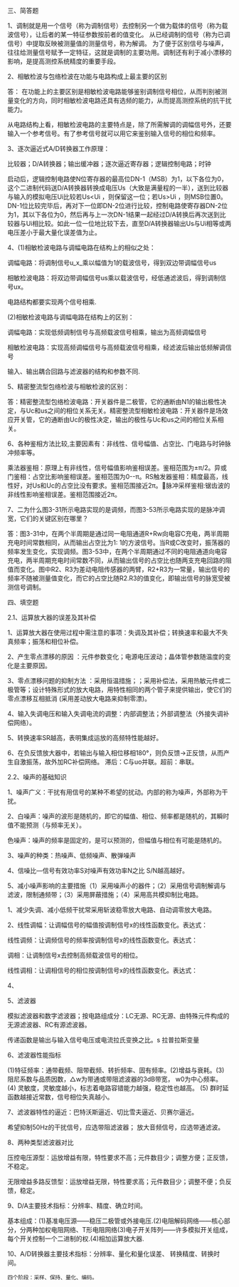 

三、简答题

1、调制就是用一个信号（称为调制信号）去控制另一个做为载体的信号（称为载波信号），让后者的某一特征参数按前者的值变化。    从已经调制的信号（称为已调信号）中提取反映被测量值的测量信号，称为解调。       为了便于区别信号与噪声，往往给测量信号赋予一定特征，这就是调制的主要功用。调制还有利于减小漂移的影响，是提高测控系统精度的重要手段。

2、相敏检波与包络检波在功能与电路构成上最主要的区别

答：  在功能上的主要区别是相敏检波电路能够鉴别调制信号相位，从而判别被测量变化的方向，同时相敏检波电路还具有选频的能力，从而提高测控系统的抗干扰能力。

从电路结构上看，相敏检波电路的主要特点是，除了所需解调的调幅信号外，还要输入一个参考信号。有了参考信号就可以用它来鉴别输入信号的相位和频率。

3、逐次逼近式A/D转换器工作原理：

比较器；D/A转换器；输出缓冲器；逐次逼近寄存器；逻辑控制电路；时钟

启动后，逻辑控制电路使N位寄存器的最高位DN-1（MSB）为1，以下各位为0，这个二进制代码送D/A转换器转换成电压Us（大致是满量程的一半），送到比较器与输入的模拟电压Ui比较若Us<Ui ，则保留这一位；若Us>Ui ，则MSB位置0。DN-1位比较完毕后，再对下一位即DN-2位进行比较，控制电路使寄存器DN-2位为1，其以下各位为0，然后再与上一次DN-1结果一起经过D/A转换后再次送到比较器与Ui相比较。如此一位一位地比较下去，直至D/A转换器输出Us与Ui相等或两电压差小于最大量化误差值为止。

4、(1)相敏检波电路与调幅电路在结构上的相似之处：

调幅电路：将调制信号u_x_乘以幅值为1的载波信号，得到双边带调幅信号us

相敏检波电路：将双边带调幅信号us乘以载波信号，经低通滤波后，得到调制信号ux。

电路结构都要实现两个信号相乘.

(2)相敏检波电路与调幅电路在结构上的区别：

调幅电路：实现低频调制信号与高频载波信号相乘，输出为高频调幅信号

相敏检波电路：实现高频调幅信号与高频载波信号相乘，经滤波后输出低频解调信号

输入、输出耦合回路与滤波器的结构和参数不同.

5、精密整流型包络检波与相敏检波的区别：

答：精密整流型包络检波电路：开关器件是二极管，它的通断由N1的输出极性决定，与Uc和us之间的相位关系无关。精密整流型相敏检波电路：开关器件是场效应开关管，它的通断由Uc的极性决定，输出的极性与Uc和us之间的相位关系相关。

6、各种鉴相方法比较,主要因素有：非线性、信号幅值、占空比、门电路与时钟脉冲频率等。

乘法器鉴相：原理上有非线性，信号幅值影响鉴相误差。鉴相范围为±π/2。异或门鉴相：占空比影响鉴相误差。鉴相范围为0--π。RS触发器鉴相：精度最高，线性好，对Us和Uc的占空比没有要求。鉴相范围接近2π。脉冲采样鉴相:锯齿波的非线性影响鉴相误差。鉴相范围接近2π。

7、二为什么图3-31所示电路实现的是调频，而图3-53所示电路实现的是脉冲调宽，它们的关键区别在哪里？

答：图3-31中，在两个半周期是通过同一电阻通道R+Rw向电容C充电，两半周期充电时间常数相同，从而输出占空比为1: 1的方波信号。当R或C改变时，振荡器的频率发生变化，实现调频。图3-53中，在两个半周期通过不同的电阻通道向电容充电，两半周期充电时间常数不同，从而输出信号的占空比也随两支充电回路的阻值而变化。图中R2、R3为差动电阻传感器的两臂，R2+R3为一常量，输出信号的频率不随被测量值变化，而它的占空比随R2.R3的值变化，即输出信号的脉宽受被测信号调制。

四、填空题

2.1、运算放大器的误差及其补偿

1、运算放大器在使用过程中需注意的事项：失调及其补偿；转换速率和最大不失真频率；振荡和相位补偿。

2、产生零点漂移的原因 ：元件参数变化；电源电压波动；晶体管参数随温度的变化是主要原因。

3、零点漂移问题的抑制方法 ：采用恒温措施；；采用补偿法，采用热敏元件或二极管等；设计特殊形式的放大电路，用特性相同的两个管子来提供输出，使它们的零点漂移互相抵消 (采用差动放大电路来抑制零漂)。 

4、输入失调电压和输入失调电流的调整：内部调整法；外部调整法（外接失调补偿网络）。

5、转换速率SR越高，表明集成运放的高频特性能越好。

6、在负反馈放大器中，若输出与输入相位移相180°，则负反馈→正反馈，从而产生自激振荡，故外加RC补偿网络。   滞后：C与uo并联。超前：串联。

2.2、噪声的基础知识

1、噪声广义：干扰有用信号的某种不希望的扰动。内部的称为噪声，外部称为干扰。

2、白噪声：噪声的波形是随机的，即它的幅值、相位、频率都是随机的，其瞬时值不能预测（与频率无关）。

色噪声：噪声的频率是固定的，是可以预测的，但幅值与相位有可能是随机的。

3、噪声的种类：热噪声、低频噪声、散弹噪声

4、信噪比—信号有效功率S对噪声有效功率N之比  S/N越高越好。

5、减小噪声影响的主要措施（1）采用噪声小的器件；（2）采用信号调制解调与滤波，限制通频带；（3）采用屏蔽措施；（4）采用高共模抑制比电路。



1、减少失调、减小低频干扰常采用斩波稳零放大电路、自动调零放大电路。

2、线性调幅：让调幅信号的幅值按调制信号x的线性函数变化。表达式：

线性调频：让调频信号的频率按调制信号x的线性函数变化。表达式：



调相：让调制信号x去控制高频载波信号的相位。

线性调相：让调相信号的相位按调制信号x的线性函数变化。表达式：



4、











5、滤波器

模拟滤波器和数字滤波器；按电路组成分：LC无源、RC无源、由特殊元件构成的无源滤波器、RC有源滤波器。

传递函数是输出与输入信号电压或电流拉氏变换之比。s 拉普拉斯变量

6、滤波器性能指标

(1)特征频率：通带截频、阻带截频、转折频率、固有频率。(2)增益与衰耗。(3) 阻尼系数与品质因数，△w为带通或带阻滤波器的3dB带宽， w0为中心频率。 (4) 灵敏度，灵敏度越小，标志着电路容错能力越强，稳定性也越高。 (5) 群时延函数越接近常数，信号相位失真越小。 

7、滤波器特性的逼近：巴特沃斯逼近、切比雪夫逼近、贝赛尔逼近。

希望抑制50Hz的干扰信号，应选带阻滤波器； 放大音频信号，应选带通滤波。

8、两种类型滤波器对比

压控电压源型：运放增益有限，特性要求不高；元件数目少；调整方便；正反馈，不稳定。

无限增益多路反馈型：运放增益无限，特性要求高；元件数目少；调整不便；负反馈，稳定。

9、D/A主要技术指标：分辨率、精度、确立时间。

基本组成：(1)基准电压源——稳压二极管或外接电压.(2)电阻解码网络——核心部分，分两种加权电阻网络、T形电阻网络(3)电子开关阵列——许多模拟开关组成，每个开关控制一个二进制的权.(4)相加运算放大器.

10、A/D转换器主要技术指标：分辨率、量化和量化误差、 转换精度、转换时间。

    四个阶段：采样、保持、量化、编码。
